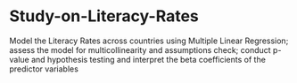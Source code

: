 # Study-on-Literacy-Rates
Model the Literacy Rates across countries using Multiple Linear Regression; assess the model for multicollinearity and assumptions check; conduct p-value and hypothesis testing and interpret the beta coefficients of the predictor variables

